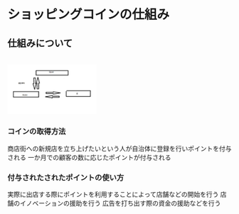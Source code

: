 
# ショッピングコインの仕組み
## 仕組みについて
<br><img width="200px" alt="図" src="./system.png">
### コインの取得方法
商店街への新規店を立ち上げたいという人が自治体に登録を行いポイントを付与される
一か月での顧客の数に応じたポイントが付与される
### 付与されたされたポイントの使い方
実際に出店する際にポイントを利用することによって店舗などの開始を行う
店舗のイノベーションの援助を行う
広告を打ち出す際の資金の援助などを行う
